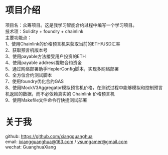 # 项目介绍

项目名：众筹项目。这是我学习智能合约过程中编写一个学习项目。  
技术项：Solidity + foundry + chainlink  
主要功能点：  
1、使用Chainlink的价格预言机来获取当前的ETH/USD汇率  
2、获取预言机版本号  
3、使用payable方法接受用户投资的ETH  
4、使用payable address提取合约资金  
5、通过网络部署助手HeplerConfig脚本，实现多网络部署  
6、全方位合约测试脚本  
7、使用foundry优化合约GAS  
8、使用MockV3Aggregator模拟预言机价格，在测试过程中能够模拟和控制预言机返回的数据，而不必依赖真实的 Chainlink 价格预言机  
9、使用Makefile文件命令行快捷测试部署

# 关于我

github: https://github.com/xiangguanghua  
email: ixiangguanghua@163.com / vsumgamer@gmail.com  
wechat: GuanghuaXiang
